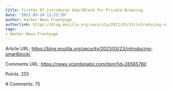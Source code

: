 ```yaml
---
title: Firefox 87 introduces SmartBlock for Private Browsing
date: "2021-03-24 11:23:39"
author: Hacker News Frontpage
authorlink: https://blog.mozilla.org/security/2021/03/23/introducing-smartblock/
tags:
- Hacker-News-Frontpage
---
```


<p>Article URL: <a href="https://blog.mozilla.org/security/2021/03/23/introducing-smartblock/">https://blog.mozilla.org/security/2021/03/23/introducing-smartblock/</a></p>
<p>Comments URL: <a href="https://news.ycombinator.com/item?id=26565780">https://news.ycombinator.com/item?id=26565780</a></p>
<p>Points: 255</p>
<p># Comments: 75</p>
